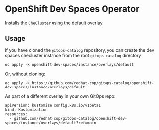# OpenShift Dev Spaces Operator

Installs the `CheCluster` using the default overlay.

## Usage

If you have cloned the `gitops-catalog` repository, you can create the dev spaces checluster instance from the root `gitops-catalog` directory

```
oc apply -k openshift-dev-spaces/instance/overlays/default
```

Or, without cloning:

```
oc apply -k https://github.com/redhat-cop/gitops-catalog/openshift-dev-spaces/instance/overlays/default
```

As part of a different overlay in your own GitOps repo:

```
apiVersion: kustomize.config.k8s.io/v1beta1
kind: Kustomization
resources:
  - github.com/redhat-cop/gitops-catalog/openshift-dev-spaces/instance/overlays/default?ref=main
```
